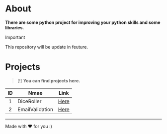 # About

**There are some python project for improving your python skills and some libraries.**

>[!IMPORTANT]
>This repository will be update in feuture.

# Projects

> [!]
> **You can find projects here.**

| ID | Nmae | Link |
| :-: | --- | --- |
| 1 | DiceRoller | [Here](./DiceRoller) |
| 2 | EmailValidation | [Here](./EmailValidation) |

---
Made with ❤ for you :)
